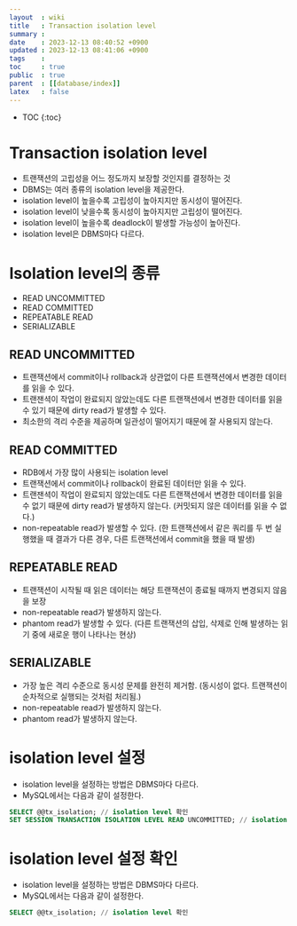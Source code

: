 ```yaml
---
layout  : wiki
title   : Transaction isolation level
summary : 
date    : 2023-12-13 08:40:52 +0900
updated : 2023-12-13 08:41:06 +0900
tags    : 
toc     : true
public  : true
parent  : [[database/index]]
latex   : false
---
```

* TOC
{:toc}

# Transaction isolation level
- 트랜잭션의 고립성을 어느 정도까지 보장할 것인지를 결정하는 것
- DBMS는 여러 종류의 isolation level을 제공한다.
- isolation level이 높을수록 고립성이 높아지지만 동시성이 떨어진다.
- isolation level이 낮을수록 동시성이 높아지지만 고립성이 떨어진다.
- isolation level이 높을수록 deadlock이 발생할 가능성이 높아진다.
- isolation level은 DBMS마다 다르다.

# Isolation level의 종류
- READ UNCOMMITTED
- READ COMMITTED
- REPEATABLE READ
- SERIALIZABLE

## READ UNCOMMITTED
- 트랜잭션에서 commit이나 rollback과 상관없이 다른 트랜잭션에서 변경한 데이터를 읽을 수 있다.
- 트랜잰셕이 작업이 완료되지 않았는데도 다른 트랜잭션에서 변경한 데이터를 읽을 수 있기 때문에 dirty read가 발생할 수 있다.
- 최소한의 격리 수준을 제공하며 일관성이 떨어지기 때문에 잘 사용되지 않는다.

## READ COMMITTED
- RDB에서 가장 많이 사용되는 isolation level
- 트랜잭션에서 commit이나 rollback이 완료된 데이터만 읽을 수 있다.
- 트랜잰셕이 작업이 완료되지 않았는데도 다른 트랜잭션에서 변경한 데이터를 읽을 수 없기 때문에 dirty read가 발생하지 않는다. (커밋되지 않은 데이터를 읽을 수 없다.)
- non-repeatable read가 발생할 수 있다. (한 트랜잭션에서 같은 쿼리를 두 번 실행했을 때 결과가 다른 경우, 다른 트랜잭션에서 commit을 했을 때 발생)

## REPEATABLE READ
- 트랜잭션이 시작될 때 읽은 데이터는 해당 트랜잭션이 종료될 때까지 변경되지 않음을 보장
- non-repeatable read가 발생하지 않는다.
- phantom read가 발생할 수 있다. (다른 트랜잭션의 삽입, 삭제로 인해 발생하는 읽기 중에 새로운 행이 나타나는 현상) 
    
## SERIALIZABLE
- 가장 높은 격리 수준으로 동시성 문제를 완전히 제거함. (동시성이 없다. 트랜잭션이 순차적으로 실행되는 것처럼 처리됨.)
- non-repeatable read가 발생하지 않는다.
- phantom read가 발생하지 않는다.

# isolation level 설정
- isolation level을 설정하는 방법은 DBMS마다 다르다.
- MySQL에서는 다음과 같이 설정한다.
```sql
SELECT @@tx_isolation; // isolation level 확인
SET SESSION TRANSACTION ISOLATION LEVEL READ UNCOMMITTED; // isolation level 설정
```

# isolation level 설정 확인
- isolation level을 설정하는 방법은 DBMS마다 다르다.
- MySQL에서는 다음과 같이 설정한다.
```sql
SELECT @@tx_isolation; // isolation level 확인
```